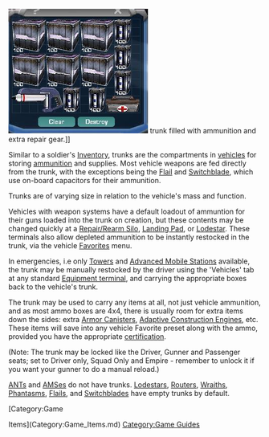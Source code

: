 ![](../images/MagTrunk.jpg "fig:MagTrunk.jpg") trunk filled with ammunition and
extra repair gear.\]\]

Similar to a soldier's [Inventory](Inventory.md), trunks are the compartments in
[vehicles](category:_Vehicles.md) for storing
[ammunition](../items/Ammunition.md) and supplies. Most vehicle weapons are fed
directly from the trunk, with the exceptions being the
[Flail](../vehicles/Flail.md) and [Switchblade](../items/Switchblade.md), which use
on-board capacitors for their ammunition.

Trunks are of varying size in relation to the vehicle's mass and function.

Vehicles with weapon systems have a default loadout of ammuntion for their guns
loaded into the trunk on creation, but these contents may be changed quickly at
a [Repair/Rearm Silo](../items/Repair_Rearm_Silo.md),
[Landing Pad](../items/Landing_Pad.md), or [Lodestar](../vehicles/Lodestar.md).
These terminals also allow depleted ammunition to be instantly restocked in the
trunk, via the vehicle [Favorites](../etc/Favorites.md) menu.

In emergencies, i.e only [Towers](../locations/Towers.md) and
[Advanced Mobile Stations](../vehicles/Advanced_Mobile_Station.md) available,
the trunk may be manually restocked by the driver using the 'Vehicles' tab at
any standard [Equipment terminal](../items/Equipment_Terminal.md), and carrying
the appropriate boxes back to the vehicle's trunk.

The trunk may be used to carry any items at all, not just vehicle ammunition,
and as most ammo boxes are 4x4, there is usually room for extra items down the
sides: extra [Armor Canisters](../items/Armor_Canister.md),
[Adaptive Construction Engines](../weapons/Adaptive_Construction_Engine.md),
etc. These items will save into any vehicle Favorite preset along with the ammo,
provided you have the appropriate
[certification](../certifications/Certification.md).

(Note: The trunk may be locked like the Driver, Gunner and Passenger seats; set
to Driver only, Squad Only and Empire - remember to unlock it if you want your
gunner to do a manual reload.)

[ANTs](../vehicles/Advanced_Nanite_Transport.md) and
[AMSes](../vehicles/Advanced_Mobile_Station.md) do not have trunks.
[Lodestars](../vehicles/Lodestar.md), [Routers](../vehicles/Router.md),
[Wraiths](../vehicles/Wraith.md), [Phantasms](../vehicles/Phantasm.md),
[Flails](../vehicles/Flail.md), and [Switchblades](../items/Switchblade.md) have
empty trunks by default.

<!--[Category:Terminology](Category:Terminology.md)--> [Category:Game

Items](Category:Game_Items.md) [Category:Game Guides](Category:Game_Guides.md)
